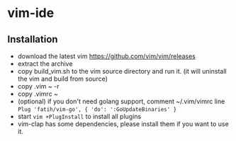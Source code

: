 # vim-ide

## Installation
 - download the latest vim https://github.com/vim/vim/releases
 - extract the archive
 - copy build_vim.sh to the vim source directory and run it. (it will uninstall the vim and build from source)
 - copy .vim ~ -r
 - copy .vimrc ~
 - (optional) if you don't need golang support, comment ~/.vim/vimrc line  
  ```Plug 'fatih/vim-go', { 'do': ':GoUpdateBinaries' }```
 - start ```vim +PlugInstall``` to install all plugins
 - vim-clap has some dependencies, please install them if you want to use it.

